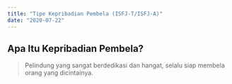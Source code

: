 ```yaml
---
title: "Tipe Kepribadian Pembela (ISFJ-T/ISFJ-A)"
date: "2020-07-22"
---
```

## Apa Itu Kepribadian Pembela?
> Pelindung yang sangat berdedikasi dan hangat, selalu siap membela orang yang dicintainya.